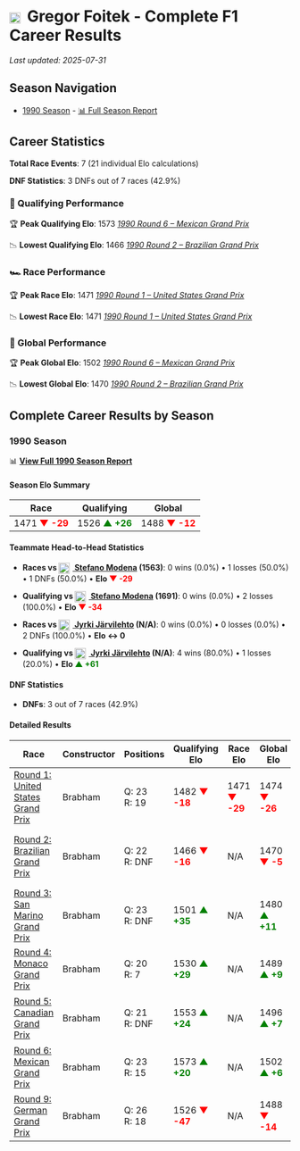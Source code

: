 # <img src="https://upload.wikimedia.org/wikipedia/commons/f/f3/Flag_of_Switzerland.svg" alt="Switzerland" width="20" height="auto" style="vertical-align: middle; margin-right: 5px;" onerror="this.outerHTML='🇨🇭'; this.style.marginRight='5px';"/> Gregor Foitek - Complete F1 Career Results

*Last updated: 2025-07-31*

## Season Navigation

- [1990 Season](#1990-season) - [📊 Full Season Report](../seasons/1990-season-report)

## Career Statistics

**Total Race Events**: 7 (21 individual Elo calculations)

**DNF Statistics**: 3 DNFs out of 7 races (42.9%)

### 🏁 Qualifying Performance

🏆 **Peak Qualifying Elo**: 1573
   *[1990 Round 6 – Mexican Grand Prix](../seasons/1990-season-report#round-6-mexican-grand-prix)*

📉 **Lowest Qualifying Elo**: 1466
   *[1990 Round 2 – Brazilian Grand Prix](../seasons/1990-season-report#round-2-brazilian-grand-prix)*

### 🏎️ Race Performance

🏆 **Peak Race Elo**: 1471
   *[1990 Round 1 – United States Grand Prix](../seasons/1990-season-report#round-1-united-states-grand-prix)*

📉 **Lowest Race Elo**: 1471
   *[1990 Round 1 – United States Grand Prix](../seasons/1990-season-report#round-1-united-states-grand-prix)*

### 🌟 Global Performance

🏆 **Peak Global Elo**: 1502
   *[1990 Round 6 – Mexican Grand Prix](../seasons/1990-season-report#round-6-mexican-grand-prix)*

📉 **Lowest Global Elo**: 1470
   *[1990 Round 2 – Brazilian Grand Prix](../seasons/1990-season-report#round-2-brazilian-grand-prix)*


## Complete Career Results by Season

### 1990 Season

📊 **[View Full 1990 Season Report](../seasons/1990-season-report)**

#### Season Elo Summary

| Race | Qualifying | Global |
|------|------------|--------|
| 1471 **<span style="color: red;">▼ -29</span>** | 1526 **<span style="color: green;">▲ +26</span>** | 1488 **<span style="color: red;">▼ -12</span>** |

#### Teammate Head-to-Head Statistics

- **Races vs [<img src="https://upload.wikimedia.org/wikipedia/commons/0/03/Flag_of_Italy.svg" alt="Italy" width="20" height="auto" style="vertical-align: middle; margin-right: 5px;" onerror="this.outerHTML='🇮🇹'; this.style.marginRight='5px';"/> Stefano Modena](stefano-modena) (1563)**: 0 wins (0.0%) • 1 losses (50.0%) • 1 DNFs (50.0%) • **Elo **<span style="color: red;">▼ -29</span>****
- **Qualifying vs [<img src="https://upload.wikimedia.org/wikipedia/commons/0/03/Flag_of_Italy.svg" alt="Italy" width="20" height="auto" style="vertical-align: middle; margin-right: 5px;" onerror="this.outerHTML='🇮🇹'; this.style.marginRight='5px';"/> Stefano Modena](stefano-modena) (1691)**: 0 wins (0.0%) • 2 losses (100.0%) • **Elo <span style="color: red;">▼ -34</span>**

- **Races vs [<img src="https://upload.wikimedia.org/wikipedia/commons/b/bc/Flag_of_Finland.svg" alt="Finland" width="20" height="auto" style="vertical-align: middle; margin-right: 5px;" onerror="this.outerHTML='🇫🇮'; this.style.marginRight='5px';"/> Jyrki Järvilehto](jyrki-jrvilehto) (N/A)**: 0 wins (0.0%) • 0 losses (0.0%) • 2 DNFs (100.0%) • **Elo ↔ 0**
- **Qualifying vs [<img src="https://upload.wikimedia.org/wikipedia/commons/b/bc/Flag_of_Finland.svg" alt="Finland" width="20" height="auto" style="vertical-align: middle; margin-right: 5px;" onerror="this.outerHTML='🇫🇮'; this.style.marginRight='5px';"/> Jyrki Järvilehto](jyrki-jrvilehto) (N/A)**: 4 wins (80.0%) • 1 losses (20.0%) • **Elo <span style="color: green;">▲ +61</span>**


#### DNF Statistics

- **DNFs**: 3 out of 7 races (42.9%)

#### Detailed Results

| Race | Constructor | Positions | Qualifying Elo | Race Elo | Global Elo | Teammate |
|------|-------------|-----------|----------------|----------|------------|----------|
| [Round 1: United States Grand Prix](../seasons/1990-season-report#round-1-united-states-grand-prix) | Brabham | Q: 23<br/>R: 19 | 1482 **<span style="color: red;">▼ -18</span>** | 1471 **<span style="color: red;">▼ -29</span>** | 1474 **<span style="color: red;">▼ -26</span>** | [<img src="https://upload.wikimedia.org/wikipedia/commons/0/03/Flag_of_Italy.svg" alt="Italy" width="20" height="auto" style="vertical-align: middle; margin-right: 5px;" onerror="this.outerHTML='🇮🇹'; this.style.marginRight='5px';"/> Stefano Modena](stefano-modena)<br/>Q: 10<br/>R: 5 |
| [Round 2: Brazilian Grand Prix](../seasons/1990-season-report#round-2-brazilian-grand-prix) | Brabham | Q: 22<br/>R: DNF | 1466 **<span style="color: red;">▼ -16</span>** | N/A | 1470 **<span style="color: red;">▼ -5</span>** | [<img src="https://upload.wikimedia.org/wikipedia/commons/0/03/Flag_of_Italy.svg" alt="Italy" width="20" height="auto" style="vertical-align: middle; margin-right: 5px;" onerror="this.outerHTML='🇮🇹'; this.style.marginRight='5px';"/> Stefano Modena](stefano-modena)<br/>Q: 12<br/>R: 17 |
| [Round 3: San Marino Grand Prix](../seasons/1990-season-report#round-3-san-marino-grand-prix) | Brabham | Q: 23<br/>R: DNF | 1501 **<span style="color: green;">▲ +35</span>** | N/A | 1480 **<span style="color: green;">▲ +11</span>** | [<img src="https://upload.wikimedia.org/wikipedia/commons/b/bc/Flag_of_Finland.svg" alt="Finland" width="20" height="auto" style="vertical-align: middle; margin-right: 5px;" onerror="this.outerHTML='🇫🇮'; this.style.marginRight='5px';"/> Jyrki Järvilehto](jyrki-jrvilehto)<br/>Q: N/A<br/>R: N/A |
| [Round 4: Monaco Grand Prix](../seasons/1990-season-report#round-4-monaco-grand-prix) | Brabham | Q: 20<br/>R: 7 | 1530 **<span style="color: green;">▲ +29</span>** | N/A | 1489 **<span style="color: green;">▲ +9</span>** | [<img src="https://upload.wikimedia.org/wikipedia/commons/b/bc/Flag_of_Finland.svg" alt="Finland" width="20" height="auto" style="vertical-align: middle; margin-right: 5px;" onerror="this.outerHTML='🇫🇮'; this.style.marginRight='5px';"/> Jyrki Järvilehto](jyrki-jrvilehto)<br/>Q: N/A<br/>R: N/A |
| [Round 5: Canadian Grand Prix](../seasons/1990-season-report#round-5-canadian-grand-prix) | Brabham | Q: 21<br/>R: DNF | 1553 **<span style="color: green;">▲ +24</span>** | N/A | 1496 **<span style="color: green;">▲ +7</span>** | [<img src="https://upload.wikimedia.org/wikipedia/commons/b/bc/Flag_of_Finland.svg" alt="Finland" width="20" height="auto" style="vertical-align: middle; margin-right: 5px;" onerror="this.outerHTML='🇫🇮'; this.style.marginRight='5px';"/> Jyrki Järvilehto](jyrki-jrvilehto)<br/>Q: N/A<br/>R: N/A |
| [Round 6: Mexican Grand Prix](../seasons/1990-season-report#round-6-mexican-grand-prix) | Brabham | Q: 23<br/>R: 15 | 1573 **<span style="color: green;">▲ +20</span>** | N/A | 1502 **<span style="color: green;">▲ +6</span>** | [<img src="https://upload.wikimedia.org/wikipedia/commons/b/bc/Flag_of_Finland.svg" alt="Finland" width="20" height="auto" style="vertical-align: middle; margin-right: 5px;" onerror="this.outerHTML='🇫🇮'; this.style.marginRight='5px';"/> Jyrki Järvilehto](jyrki-jrvilehto)<br/>Q: N/A<br/>R: N/A |
| [Round 9: German Grand Prix](../seasons/1990-season-report#round-9-german-grand-prix) | Brabham | Q: 26<br/>R: 18 | 1526 **<span style="color: red;">▼ -47</span>** | N/A | 1488 **<span style="color: red;">▼ -14</span>** | [<img src="https://upload.wikimedia.org/wikipedia/commons/b/bc/Flag_of_Finland.svg" alt="Finland" width="20" height="auto" style="vertical-align: middle; margin-right: 5px;" onerror="this.outerHTML='🇫🇮'; this.style.marginRight='5px';"/> Jyrki Järvilehto](jyrki-jrvilehto)<br/>Q: N/A<br/>R: N/A |

